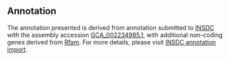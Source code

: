 

Annotation
----------

The annotation presented is derived from annotation submitted to
[INSDC](http://www.insdc.org) with the assembly accession
[GCA\_002234985.1](http://www.ebi.ac.uk/ena/data/view/GCA_002234985.1),
with additional non-coding genes derived from
[Rfam](http://rfam.xfam.org/). For more details, please visit [INSDC
annotation
import](http://ensemblgenomes.org/info/data/insdc_annotation).
